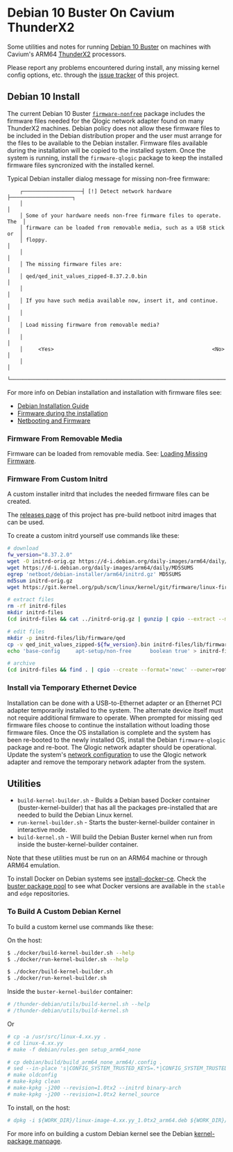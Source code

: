 # Debian 10 Buster On Cavium ThunderX2

Some utilities and notes for running [Debian 10 Buster](https://wiki.debian.org/DebianBuster) on machines with Cavium's ARM64 [ThunderX2](https://www.cavium.com/product-thunderx2-arm-processors.html) processors.

Please report any problems encountered during install, any missing kernel config options, etc. through the [issue tracker](../../issues) of this project.

## Debian 10 Install

The current Debian 10 Buster [`firmware-nonfree`](https://packages.debian.org/buster/firmware-qlogic) package includes the firmware files needed for the Qlogic network adapter found on many ThunderX2 machines.  Debian policy does not allow these firmware files to be included in the Debian distribution proper and the user must arrange for the files to be available to the Debian installer.  Firmware files available during the installation will be copied to the installed system.  Once the system is running, install the `firmware-qlogic` package to keep the installed firmware files syncronized with the installed kernel.


Typical Debian installer dialog message for missing non-free firmware:

```
    ┌───────────────────┤ [!] Detect network hardware ├────────────────────┐
    │                                                                      │
    │ Some of your hardware needs non-free firmware files to operate. The  │
    │ firmware can be loaded from removable media, such as a USB stick or  │
    │ floppy.                                                              │
    │                                                                      │
    │ The missing firmware files are:                                      │
    │ qed/qed_init_values_zipped-8.37.2.0.bin                              │
    │                                                                      │
    │ If you have such media available now, insert it, and continue.       │
    │                                                                      │
    │ Load missing firmware from removable media?                          │
    │                                                                      │
    │     <Yes>                                                   <No>     │
    │                                                                      │
    └──────────────────────────────────────────────────────────────────────┘
```

For more info on Debian installation and installation with firmware files see:

* [Debian Installation Guide](https://d-i.debian.org/manual/en.arm64/)
* [Firmware during the installation](https://wiki.debian.org/Firmware#Firmware_during_the_installation)
* [Netbooting and Firmware](https://wiki.debian.org/DebianInstaller/NetbootFirmware)

### Firmware From Removable Media

Firmware can be loaded from removable media.  See: [Loading Missing Firmware](https://d-i.debian.org/manual/en.arm64/ch06s04.html).

### Firmware From Custom Initrd

A custom installer initrd that includes the needed firmware files can be created.

The [releases page](../../releases) of this project has pre-build netboot initrd images that can be used.

To create a custom initrd yourself use commands like these:

```sh
# download
fw_version="8.37.2.0"
wget -O initrd-orig.gz https://d-i.debian.org/daily-images/arm64/daily/netboot/debian-installer/arm64/initrd.gz
wget https://d-i.debian.org/daily-images/arm64/daily/MD5SUMS
egrep 'netboot/debian-installer/arm64/initrd.gz' MD5SUMS
md5sum initrd-orig.gz
wget https://git.kernel.org/pub/scm/linux/kernel/git/firmware/linux-firmware.git/tree/qed/qed_init_values_zipped-${fw_version}.bin

# extract files
rm -rf initrd-files
mkdir initrd-files
(cd initrd-files && cat ../initrd-orig.gz | gunzip | cpio --extract --make-directories --preserve-modification-time --verbose)

# edit files
mkdir -p initrd-files/lib/firmware/qed
cp -v qed_init_values_zipped-${fw_version}.bin initrd-files/lib/firmware/qed/
echo 'base-config     apt-setup/non-free      boolean true' > initrd-files/preseed.cfg

# archive
(cd initrd-files && find . | cpio --create --format='newc' --owner=root:root | gzip > ../initrd-qed-${fw_version}.gz)
```

### Install via Temporary Ethernet Device

Installation can be done with a USB-to-Ethernet adapter or an Ethernet PCI adapter temporarily installed to the system.  The alternate device itself must not require additional firmware to operate.  When prompted for missing qed firmware files choose to continue the installation without loading those firmware files.  Once the OS installation is complete and the system has been re-booted to the newly installed OS, install the Debian `firmware-qlogic` package and re-boot.  The Qlogic network adapter should be operational.  Update the system's [network configuration](https://www.debian.org/doc/manuals/debian-reference/ch05) to use the Qlogic network adapter and remove the temporary network adapter from the system.

## Utilities

* `build-kernel-builder.sh` - Builds a Debian based Docker container (buster-kernel-builder) that has all the packages pre-installed that are needed to build the Debian Linux kernel.
* `run-kernel-builder.sh` - Starts the buster-kernel-builder container in interactive mode.
* `build-kernel.sh` - Will build the Debian Buster kernel when run from inside the buster-kernel-builder container.

Note that these utilities must be run on an ARM64 machine or through ARM64 emulation.

To install Docker on Debian systems see [install-docker-ce](https://docs.docker.com/install/linux/docker-ce/debian/#install-docker-ce).  Check the [buster package pool](https://download.docker.com/linux/debian/dists/buster/pool) to see what Docker versions are available in the `stable` and `edge` repositories.

### To Build A Custom Debian Kernel

To build a custom kernel use commands like these:

On the host:

```sh
$ ./docker/build-kernel-builder.sh --help
$ ./docker/run-kernel-builder.sh --help

$ ./docker/build-kernel-builder.sh
$ ./docker/run-kernel-builder.sh
```

Inside the `buster-kernel-builder` container:

```sh
# /thunder-debian/utils/build-kernel.sh --help
# /thunder-debian/utils/build-kernel.sh
```

Or

```sh
# cp -a /usr/src/linux-4.xx.yy .
# cd linux-4.xx.yy
# make -f debian/rules.gen setup_arm64_none

# cp debian/build/build_arm64_none_arm64/.config .
# sed --in-place 's|CONFIG_SYSTEM_TRUSTED_KEYS=.*|CONFIG_SYSTEM_TRUSTED_KEYS=""|' .config
# make oldconfig
# make-kpkg clean
# make-kpkg -j200 --revision=1.0tx2 --initrd binary-arch
# make-kpkg -j200 --revision=1.0tx2 kernel_source
```

To install, on the host:

```sh
# dpkg -i ${WORK_DIR}/linux-image-4.xx.yy_1.0tx2_arm64.deb ${WORK_DIR}/linux-headers-4.xx.yy_1.0tx2_arm64.deb
```

For more info on building a custom Debian kernel see the Debian [kernel-package manpage](https://manpages.debian.org/testing/kernel-package/kernel-package.5.en.html).
